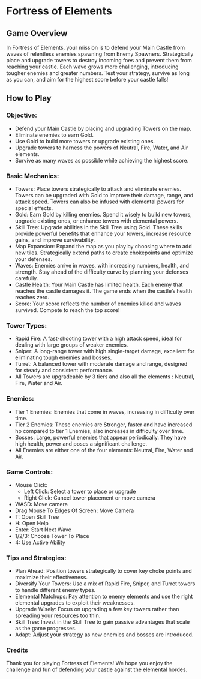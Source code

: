 # Fortress of Elements

## Game Overview
In Fortress of Elements, your mission is to defend your Main Castle from waves of relentless enemies spawning from Enemy Spawners. Strategically place and upgrade towers to destroy incoming foes and prevent them from reaching your castle. Each wave grows more challenging, introducing tougher enemies and greater numbers. Test your strategy, survive as long as you can, and aim for the highest score before your castle falls!

## How to Play

### Objective:
- Defend your Main Castle by placing and upgrading Towers on the map.
- Eliminate enemies to earn Gold.
- Use Gold to build more towers or upgrade existing ones.
- Upgrade towers to harness the powers of Neutral, Fire, Water, and Air elements.
- Survive as many waves as possible while achieving the highest score.

### Basic Mechanics:
- Towers: Place towers strategically to attack and eliminate enemies. Towers can be upgraded with Gold to improve their damage, range, and attack speed. Towers can also be infused with elemental powers for special effects.  
- Gold: Earn Gold by killing enemies. Spend it wisely to build new towers, upgrade existing ones, or enhance towers with elemental powers.
- Skill Tree: Upgrade abilities in the Skill Tree using Gold. These skills provide powerful benefits that enhance your towers, increase resource gains, and improve survivability.
- Map Expansion: Expand the map as you play by choosing where to add new tiles. Strategically extend paths to create chokepoints and optimize your defenses.
- Waves: Enemies arrive in waves, with increasing numbers, health, and strength. Stay ahead of the difficulty curve by planning your defenses carefully.
- Castle Health: Your Main Castle has limited health. Each enemy that reaches the castle damages it. The game ends when the castle’s health reaches zero.
- Score: Your score reflects the number of enemies killed and waves survived. Compete to reach the top score!

### Tower Types:
- Rapid Fire: A fast-shooting tower with a high attack speed, ideal for dealing with large groups of weaker enemies.
- Sniper: A long-range tower with high single-target damage, excellent for eliminating tough enemies and bosses.
- Turret: A balanced tower with moderate damage and range, designed for steady and consistent performance.
- All Towers are upgradeable by 3 tiers and also all the elements : Neutral, Fire, Water and Air.

### Enemies:
- Tier 1 Enemies: Enemies that come in waves, increasing in difficulty over time.
- Tier 2 Enemies: These enemies are Stronger, faster and have increased hp compared to tier 1 Enemies, also increases in difficulty over time.
- Bosses: Large, powerful enemies that appear periodically. They have high health, power and poses a significant challenge.
- All Enemies are either one of the four elements: Neutral, Fire, Water and Air.

### Game Controls:
- Mouse Click: 
  - Left Click: Select a tower to place or upgrade
  - Right Click: Cancel tower placement or move camera
- WASD: Move camera
- Drag Mouse To Edges Of Screen: Move Camera
- T: Open Skill Tree
- H: Open Help
- Enter: Start Next Wave
- 1/2/3: Choose Tower To Place
- 4: Use Active Ability

### Tips and Strategies:
- Plan Ahead: Position towers strategically to cover key choke points and maximize their effectiveness.
- Diversify Your Towers: Use a mix of Rapid Fire, Sniper, and Turret towers to handle different enemy types.
- Elemental Matchups: Pay attention to enemy elements and use the right elemental upgrades to exploit their weaknesses.
- Upgrade Wisely: Focus on upgrading a few key towers rather than spreading your resources too thin.
- Skill Tree: Invest in the Skill Tree to gain passive advantages that scale as the game progresses.
- Adapt: Adjust your strategy as new enemies and bosses are introduced.

### Credits

Thank you for playing Fortress of Elements! We hope you enjoy the challenge and fun of defending your castle against the elemental hordes.
